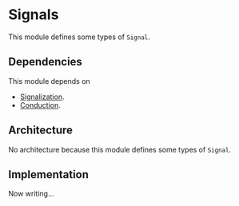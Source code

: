 # Signals

This module defines some types of `Signal`.

## Dependencies

This module depends on

- [Signalization](./Signalization.md).
- [Conduction](./Conduction.md).

## Architecture

No architecture because this module defines some types of `Signal`.

## Implementation

Now writing...
